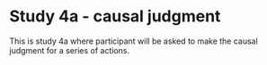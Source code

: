 # Study 4a - causal judgment
This is study 4a where participant will be asked to make the causal judgment for a series of actions.
